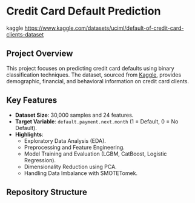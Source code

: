 # Credit Card Default Prediction
kaggle https://www.kaggle.com/datasets/uciml/default-of-credit-card-clients-dataset

## Project Overview
This project focuses on predicting credit card defaults using binary classification techniques. The dataset, sourced from [Kaggle](https://www.kaggle.com/datasets/uciml/default-of-credit-card-clients-dataset), provides demographic, financial, and behavioral information on credit card clients.

## Key Features
- **Dataset Size**: 30,000 samples and 24 features.
- **Target Variable**: `default.payment.next.month` (1 = Default, 0 = No Default).
- **Highlights**:
  - Exploratory Data Analysis (EDA).
  - Preprocessing and Feature Engineering.
  - Model Training and Evaluation (LGBM, CatBoost, Logistic Regression).
  - Dimensionality Reduction using PCA.
  - Handling Data Imbalance with SMOTETomek.

## Repository Structure

